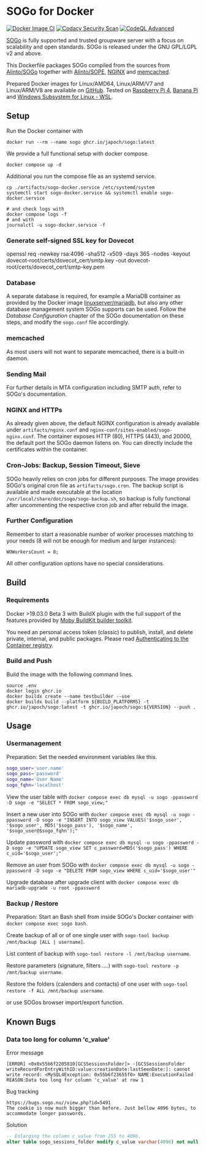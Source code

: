 # SOGo for Docker

[![Docker Image CI](https://github.com/japoch/SOGo/actions/workflows/docker-image.yml/badge.svg)](https://github.com/japoch/SOGo/actions/workflows/docker-image.yml)
[![Codacy Security Scan](https://github.com/japoch/SOGo/actions/workflows/codacy.yml/badge.svg)](https://github.com/japoch/SOGo/actions/workflows/codacy.yml)
[![CodeQL Advanced](https://github.com/japoch/sogo/actions/workflows/codeql.yml/badge.svg?branch=main)](https://github.com/japoch/sogo/actions/workflows/codeql.yml)

[SOGo](http://www.sogo.nu) is fully supported and trusted groupware server with a focus on scalability and open standards. SOGo is released under the GNU GPL/LGPL v2 and above. 

This Dockerfile packages SOGo compiled from the sources from [Alinto/SOGo](https://github.com/Alinto/sogo) together with [Alinto/SOPE](https://github.com/Alinto/sope), [NGINX](https://www.nginx.com/) and [memcached](https://memcached.org/).

Prepared Docker images for Linux/AMD64, Linux/ARM/V7 and Linux/ARM/V8 are available on [GitHub](https://github.com/japoch/sogo/pkgs/container/sogo). Tested on [Raspberry Pi 4](https://www.raspberrypi.com/products/raspberry-pi-4-model-b/), [Banana Pi](https://www.banana-pi.org/) and [Windows Subsystem for Linux - WSL](https://github.com/microsoft/WSL).

## Setup

Run the Docker container with

    docker run --rm --name sogo ghcr.io/japoch/sogo:latest

We provide a full functional setup with docker compose.

    docker compose up -d

Additional you run the compose file as an systemd service.

    cp ./artifacts/sogo-docker.service /etc/systemd/system
    systemctl start sogo-docker.service && systemctl enable sogo-docker.service

    # and check logs with
    docker compose logs -f
    # and with
    journalctl -u sogo-docker.service -f

### Generate self-signed SSL key for Dovecot

openssl req -newkey rsa:4096 -sha512 -x509 -days 365 -nodes -keyout dovecot-root/certs/dovecot_cert/smtp.key -out dovecot-root/certs/dovecot_cert/smtp-key.pem

### Database

A separate database is required, for example a MariaDB container as provided by the Docker image [linuxserver/mariadb](https://hub.docker.com/r/linuxserver/mariadb), but also any other database management system SOGo supports can be used. Follow the _Database Configuration_ chapter of the SOGo documentation on these steps, and modify the `sogo.conf` file accordingly.

### memcached

As most users will not want to separate memcached, there is a built-in daemon.

### Sending Mail

For further details in MTA configuration including SMTP auth, refer to SOGo's documentation.

### NGINX and HTTPs

As already given above, the default NGINX configuration is already available under `artifacts/nginx.conf` and  `nginx-conf/sites-enabled/sogo-nginx.conf`. The container exposes HTTP (80), HTTPS (443), and 20000, the default port the SOGo daemon listens on. You can directly include the certificates within the container.

### Cron-Jobs: Backup, Session Timeout, Sieve

SOGo heavily relies on cron jobs for different purposes. The image provides SOGo's original cron file as `artifacts/sogo.cron`. The backup script is available and made executable at the location `/usr/local/share/doc/sogo/sogo-backup.sh`, so backup is fully functional after uncommenting the respective cron job and after rebuild the image.

### Further Configuration

Remember to start a reasonable number of worker processes matching to your needs (8 will not be enough for medium and larger instances):

    WOWorkersCount = 8;

All other configuration options have no special considerations.

## Build

### Requirements

Docker >19.03.0 Beta 3 with BuildX plugin with the full support of the features provided by [Moby BuildKit builder toolkit](https://github.com/moby/buildkit).

You need an personal access token (classic) to publish, install, and delete private, internal, and public packages.
Please read [Authenticating to the Container registry](https://docs.github.com/en/packages/working-with-a-github-packages-registry/working-with-the-container-registry#authenticating-to-the-container-registry).

### Build and Push

Build the image with the following command lines.

    source .env
    docker login ghcr.io
    docker buildx create --name testbuilder --use
    docker buildx build --platform ${BUILD_PLATFORMS} -t ghcr.io/japoch/sogo:latest -t ghcr.io/japoch/sogo:${VERSION} --push .

## Usage

### Usermanagement

Preparation: Set the needed environment variables like this.
```bash
sogo_user='user.name'
sogo_pass='password'
sogo_name='User Name'
sogo_fqhn='localhost'
```

View the user table with `docker compose exec db mysql -u sogo -ppassword -D sogo -e "SELECT * FROM sogo_view;"`

Insert a new user into SOGo with `docker compose exec db mysql -u sogo -ppassword -D sogo -e "INSERT INTO sogo_view VALUES('$sogo_user', '$sogo_user', MD5('$sogo_pass'), '$sogo_name', '$sogo_user@$sogo_fqhn');"`

Update password with `docker compose exec db mysql -u sogo -ppassword -D sogo -e "UPDATE sogo_view SET c_password=MD5('$sogo_pass') WHERE c_uid='$sogo_user';"`

Remove an user from SOGo with `docker compose exec db mysql -u sogo -ppassword -D sogo -e "DELETE FROM sogo_view WHERE c_uid='$sogo_user'"`

Upgrade database after upgrade client with `docker compose exec db mariadb-upgrade -u root -ppassword`

### Backup / Restore

Preparation: Start an Bash shell from inside SOGo's Docker container with `docker compose exec sogo bash`.

Create backup of all or of one single user with `sogo-tool backup /mnt/backup [ALL | username]`.

List content of backup with `sogo-tool restore -l /mnt/backup username`.

Restore parameters (signature, filters ....) with `sogo-tool restore -p /mnt/backup username`.

Restore the folders (calenders and contacts) of one user with `sogo-tool restore -f ALL /mnt/backup username`.

or use SOGos browser import/export function.

## Known Bugs

### Data too long for column 'c_value'

Error message

    [ERROR] <0x0x55b6f2205810[GCSSessionsFolder]> -[GCSSessionsFolder writeRecordForEntryWithID:value:creationDate:lastSeenDate:]: cannot write record: <MySQL4Exception: 0x55b6f23655f0> NAME:ExecutionFailed REASON:Data too long for column 'c_value' at row 1

Bug tracking

    https://bugs.sogo.nu//view.php?id=5491
    The cookie is now much bigger than before. Just bellow 4096 bytes, to accommodate longer passwords.

Solution

```sql
-- Enlarging the column c_value from 255 to 4096.
alter table sogo_sessions_folder modify c_value varchar(4096) not null;
```
